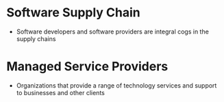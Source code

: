 # Software Supply Chain

- Software developers and software providers are integral cogs in the supply chains

# Managed Service Providers

- Organizations that provide a range of technology services and support to businesses and other clients

